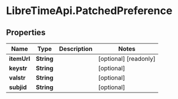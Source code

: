 # LibreTimeApi.PatchedPreference

## Properties

Name | Type | Description | Notes
------------ | ------------- | ------------- | -------------
**itemUrl** | **String** |  | [optional] [readonly] 
**keystr** | **String** |  | [optional] 
**valstr** | **String** |  | [optional] 
**subjid** | **String** |  | [optional] 


